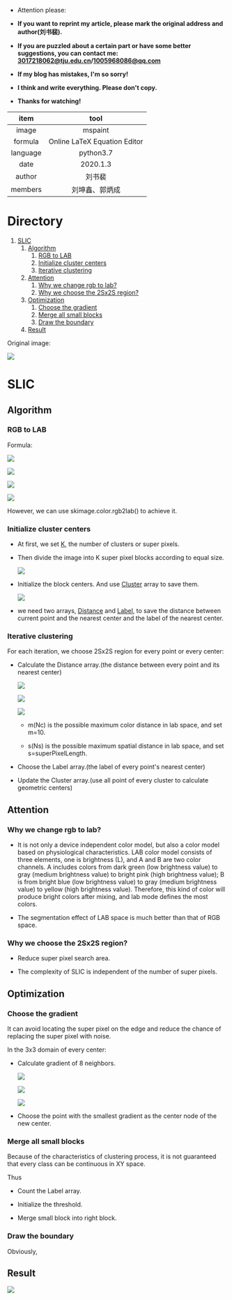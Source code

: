 - Attention please: 

- **If you want to reprint my article, please mark the original address and author(刘书裴).**

- **If you are puzzled about a certain part or have some better suggestions, you can contact me: [3017218062@tju.edu.cn]()/[1005968086@qq.com]()**

- **If my blog has mistakes, I'm so sorry!**

- **I think and write everything. Please don't copy.**

- **Thanks for watching!**

| item | tool |
| :---: | :---: |
| image | mspaint |
| formula | Online LaTeX Equation Editor |
| language | python3.7 |
| date | 2020.1.3 |
| author | 刘书裴 |
| members | 刘坤鑫、郭炳成 |

# Directory

1. [SLIC](#1)
    1. [Algorithm](#1.1)
        1. [RGB to LAB](#1.1.1)
        2. [Initialize cluster centers](#1.1.2)
        3. [Iterative clustering](#1.1.3)
    2. [Attention](#1.2)
        1. [Why we change rgb to lab?](#1.2.1)
        2. [Why we choose the 2Sx2S region?](#1.2.2)
    3. [Optimization](#1.3)
        1. [Choose the gradient](#1.3.1)
        2. [Merge all small blocks](#1.3.2)
        3. [Draw the boundary](#1.3.3)
    4. [Result](#1.4)
    
Original image:

![](../image/lena.png)

# SLIC
<a id="1"/>

## Algorithm
<a id="1.1"/>

### RGB to LAB
<a id="1.1.1"/>

Formula:

![](../resource/gradient_ascent_based/SLIC/rgb2lab1.gif)

![](../resource/gradient_ascent_based/SLIC/L.gif)

![](../resource/gradient_ascent_based/SLIC/a.gif)

![](../resource/gradient_ascent_based/SLIC/b.gif)

However, we can use skimage.color.rgb2lab() to achieve it.

### Initialize cluster centers
<a id="1.1.2"/>

- At first, we set [K](), the number of clusters or super pixels.

- Then divide the image into K super pixel blocks according to equal size.

    ![](../resource/gradient_ascent_based/SLIC/S.gif)

- Initialize the block centers. And use [Cluster]() array to save them.

    ![](../resource/gradient_ascent_based/SLIC/initial.png)

- we need two arrays, [Distance]() and [Label](), to save the distance between current point and the nearest center and the label of the nearest center.

### Iterative clustering
<a id="1.1.3"/>

For each iteration, we choose 2Sx2S region for every point or every center:

- Calculate the Distance array.(the distance between every point and its nearest center)

    ![](../resource/gradient_ascent_based/SLIC/dc.gif)

    ![](../resource/gradient_ascent_based/SLIC/ds.gif)

    ![](../resource/gradient_ascent_based/SLIC/d.gif)
    
    - m(Nc) is the possible maximum color distance in lab space, and set m=10.
    
    - s(Ns) is the possible maximum spatial distance in lab space, and set s=superPixelLength.

- Choose the Label array.(the label of every point's nearest center)

- Update the Cluster array.(use all point of every cluster to calculate geometric centers)

## Attention
<a id="1.2"/>

### Why we change rgb to lab?
<a id="1.2.1"/>

- It is not only a device independent color model, but also a color model based on physiological characteristics. LAB color model consists of three elements, one is brightness (L), and A and B are two color channels. A includes colors from dark green (low brightness value) to gray (medium brightness value) to bright pink (high brightness value); B is from bright blue (low brightness value) to gray (medium brightness value) to yellow (high brightness value). Therefore, this kind of color will produce bright colors after mixing, and lab mode defines the most colors.

- The segmentation effect of LAB space is much better than that of RGB space.

### Why we choose the 2Sx2S region?
<a id="1.2.2"/>

- Reduce super pixel search area.

- The complexity of SLIC is independent of the number of super pixels.

## Optimization
<a id="1.3"/>

### Choose the gradient
<a id="1.3.1"/>

It can avoid locating the super pixel on the edge and reduce the chance of replacing the super pixel with noise.

In the 3x3 domain of every center:

- Calculate gradient of 8 neighbors.

    ![](../resource/gradient_ascent_based/SLIC/dx.gif)
    
    ![](../resource/gradient_ascent_based/SLIC/dy.gif)
    
    ![](../resource/gradient_ascent_based/SLIC/g.gif)

- Choose the point with the smallest gradient as the center node of the new center.

### Merge all small blocks
<a id="1.3.2"/>

Because of the characteristics of clustering process, it is not guaranteed that every class can be continuous in XY space.



Thus 

- Count the Label array.

- Initialize the threshold.

- Merge small block into right block.

### Draw the boundary
<a id="1.3.3"/>

Obviously, 

## Result
<a id="1.4"/>

![](../result/lena_SLIC.png)